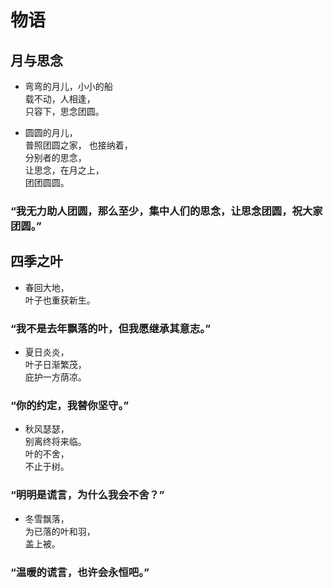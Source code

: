 # 物语

## 月与思念

- 弯弯的月儿，小小的船  
  载不动，人相逢，  
  只容下，思念团圆。

- 圆圆的月儿，  
  普照团圆之家，
  也接纳着，  
  分别者的思念，  
  让思念，在月之上，  
  团团圆圆。

### “我无力助人团圆，那么至少，集中人们的思念，让思念团圆，祝大家团圆。”

## 四季之叶

- 春回大地，  
  叶子也重获新生。

### “我不是去年飘落的叶，但我愿继承其意志。”

- 夏日炎炎，  
  叶子日渐繁茂，  
  庇护一方荫凉。

### “你的约定，我替你坚守。”

- 秋风瑟瑟，  
  别离终将来临。  
  叶的不舍，  
  不止于树。

### “明明是谎言，为什么我会不舍？”

- 冬雪飘落，  
  为已落的叶和羽，  
  盖上被。

### “温暖的谎言，也许会永恒吧。”
